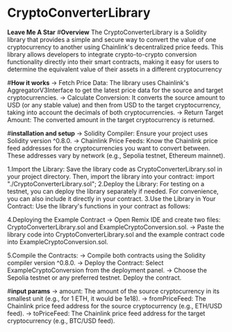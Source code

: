 ﻿# **CryptoConverterLibrary**
**Leave Me A Star**
#**Overview**
The CryptoConverterLibrary is a Solidity library that provides a simple and secure way to convert the value of one cryptocurrency to another using Chainlink's decentralized price feeds. This library allows developers to integrate crypto-to-crypto conversion functionality directly into their smart contracts, making it easy for users to determine the equivalent value of their assets in a different cryptocurrency

#**How it works**
-> Fetch Price Data: The library uses Chainlink's AggregatorV3Interface to get the latest price data for the source and target cryptocurrencies.
-> Calculate Conversion: It converts the source amount to USD (or any stable value) and then from USD to the target cryptocurrency, taking into account the decimals 
   of both cryptocurrencies.
-> Return Target Amount: The converted amount in the target cryptocurrency is returned.

#**installation and setup**
-> Solidity Compiler: Ensure your project uses Solidity version ^0.8.0.
-> Chainlink Price Feeds: Know the Chainlink price feed addresses for the cryptocurrencies you want to convert between. These addresses vary by network (e.g., 
   Sepolia testnet, Ethereum mainnet).

   
  1.Import the Library: Save the library code as CryptoConverterLibrary.sol in your project directory. Then, import the library into your contract:
    import "./CryptoConverterLibrary.sol";
  2.Deploy the Library:
    For testing on a testnet, you can deploy the library separately if needed. For convenience, you can also include it directly in your contract.
  3.Use the Library in Your Contract: Use the library's functions in your contract as follows:
  
  4.Deploying the Example Contract
     -> Open Remix IDE and create two files: CryptoConverterLibrary.sol and ExampleCryptoConversion.sol.
     -> Paste the library code into CryptoConverterLibrary.sol and the example contract code into ExampleCryptoConversion.sol.
  
  5.Compile the Contracts:
     -> Compile both contracts using the Solidity compiler version ^0.8.0.
     -> Deploy the Contract:
        Select ExampleCryptoConversion from the deployment panel.
     -> Choose the Sepolia testnet or any preferred testnet.
        Deploy the contract.

#**input params**
    -> amount: The amount of the source cryptocurrency in its smallest unit (e.g., for 1 ETH, it would be 1e18).
    -> fromPriceFeed: The Chainlink price feed address for the source cryptocurrency (e.g., ETH/USD feed).
    -> toPriceFeed: The Chainlink price feed address for the target cryptocurrency (e.g., BTC/USD feed).
